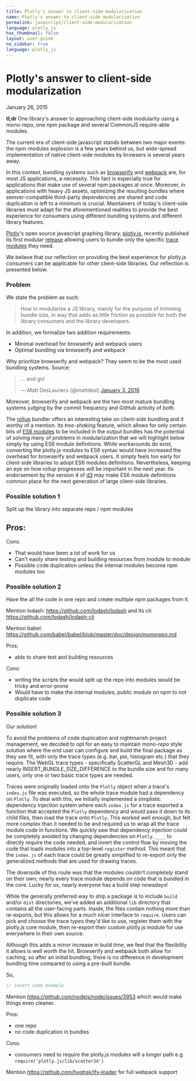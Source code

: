 ```yaml
---
title: Plotly's answer to client-side modularization
name: Plotly's answer to client-side modularization
permalink: javascript/client-side-modularization
language: plotly_js
has_thumbnail: false
layout: user-guide
no_sidebar: true
language: plotly_js
---
```


# Plotly's answer to client-side modularization

January 26, 2015

**tl;dr** One library's answer to approaching client-side modularity using a
mono-repo, one npm package and several CommonJS require-able modules.


The current era of client-side javascript stands between two major events: the
npm-modules explosion is a few years behind us, but wide-spread implementation
of native client-side modules by browsers is several years away.

In this context, bundling systems such as [browserify](http://browserify.org/)
and [webpack](https://webpack.github.io/) are, for most JS applications, a
necessity. This fact is especially true for applications that make use of
several npm packages at once. Moreover, in applications with heavy JS assets,
optimizing the resulting bundles where semver-compatible third-party
dependencies are shared and code duplication is left to a minimum is crucial.
Maintainers of today's client-side libraries must adapt for the aforementioned
realities to provide the best experience for consumers using different bundling
systems and different library features.

[Plotly](https://plot.ly/)'s open source javascript graphing library,
[plotly.js](https://plot.ly/javascript/), recently published its first modular
[release](https://github.com/plotly/plotly.js/releases/tag/v1.5.0) allowing
users to bundle only the specific [trace
modules](https://github.com/plotly/plotly.js/blob/49ea59fd3016b4b125855511a05abe92a2e69082/README.md#modules)
they need.

We believe that our reflection on providing the best experience for plotly.js
consumers can be applicable for other client-side libraries. Our reflection is
presented below.


### Problem

We state the problem as such:

> How to modularize a JS library, mainly for the purpose of trimming bundle size,
in way that adds as little friction as possible for both the library consumers
and the library developers.

In addition, we formalize two addition requirements:

- Minimal overhead for browserify and webpack users
- Optimal bundling via browserify and webpack

Why prioritize browserify and webpack? They seem to be the most used bundling
systems. Source:

<blockquote class="twitter-tweet" lang="en"><p lang="en" dir="ltr">... and
go!</p>&mdash; Matt DesLauriers (@mattdesl) <a
href="https://twitter.com/mattdesl/status/683753259992006656">January 3,
2016</a></blockquote>
<script async src="//platform.twitter.com/widgets.js" charset="utf-8"></script>

Moreover, browserify and webpack are the two most mature bundling systems
judging by the commit frequency and GitHub activity of both.

The [rollup](http://rollupjs.org/) bundler offers an interesting take on
client-side bundling and it worthy of a mention. Its *tree-shaking* feature,
which allows for only certain bits of [ES6
modules](https://developer.mozilla.org/en/docs/web/javascript/reference/statements/import)
to be included in the output bundles has the potential of solving many of
problems in modularization that we will highlight below simply by using ES6
module definitions. While workarounds do exist, converting the plotly.js modules
to ES6 syntax would have increased the overhead for browserify and webpack
users. It simply feels too early for client-side libraries to adopt ES6 modules
definitions.  Nevertheless, keeping an eye on how rollup progresses will be
important in the next year. Its endorsement by the version 4 of
[d3](https://github.com/substack/node-browserify/issues/1186) may make ES6
module definitions common place for the next generation of large client-side
libraries.


### Possible solution 1

Split up the library into separate repo / npm modules

Pros:
 -

Cons:
 - That would have been a lot of work for us
 - Can't easily share testing and building resources from module to module
 - Possible code duplication unless the internal modules become npm modules too


### Possible solution 2

Have the all the code in one repo and create multiple npm packages from it.

Mention lodash: https://github.com/lodash/lodash
and its cli: https://github.com/lodash/lodash-cli

Mention babel: https://github.com/babel/babel/blob/master/doc/design/monorepo.md

Pros:
 - able to share test and building resources


Cons:
 - writing the scripts the would split up the repo into modules would be tricky
   and error-prone
 - Would have to make the internal modules, public module on npm to
   not duplicate code


### Possible solution 3

Our solution!

To avoid the problems of code duplication and nightmarish project management, we
decided to opt for an easy to maintain *mono-repo* style solution where the end
user can configure and build the final package as they see fit, with only the
trace types (e.g. bar, pie, histogram etc.) that they require. The WebGL trace
types - specifically ScatterGL and Mesh3D - add nearly INSERT_BUNDLE_SIZE_DIFFERENCE
to the bundle size and for many users, only one or two basic trace types are
needed.

Traces were originally loaded onto the `Plotly` object when a trace's `index.js`
file was executed, so the whole trace module had a dependency on `Plotly`.
To deal with this, we initially implemented a simplistic dependency injection
system where each `index.js` for a trace exported a function that accepted
the `Plotly` dependency and would pass it down to its child files, then load
the trace onto `Plotly`. This worked well enough, but felt more complex than it
needed to be and required us to wrap all the trace module code in functions. We
quickly saw that dependency injection could be completely avoided by changing
dependencies on `Plotly.____` to directly require the code
needed, and invert the control flow by moving the code that loads
modules into a top-level `register` method. This meant that the `index.js` of
each trace could be greatly simplified to re-export only the generalized methods
that are used for drawing traces.

The downside of this route was that the modules couldn't completely stand on
their own; nearly every trace module depends on code that is bundled in the
core. Lucky for us, nearly everyone has a build step nowadays!

While the generally preferred way to ship a package is to include `build` and/or
`dist` directories, we've added an additional `lib` directory that contains all
the user-facing parts. Inside, the files contain nothing more than re-exports,
but this allows for a much nicer interface to `require`. Users can pick and
choose the trace types they'd like to use, register them with the plotly.js core
module, then re-export their custom plotly.js module for use everywhere in their
own source.

Although this adds a minor increase in build time, we feel that the flexibility
it allows is well worth the hit. Browserify and
webpack both allow for caching, so after an initial bundling, there is
no difference in development bundling time compared to using a pre-built bundle.

So,

```js
// insert code example
```


Mention https://github.com/nodejs/node/issues/3953 which would make things even
cleaner.

Pros:
 - one repo
 - no code duplication in bundles

Cons:
 - consumers need to require the plotly.js modules will a longer path e.g
   `require('plotly.js/lib/scatter3d')`



Mention https://github.com/hughsk/ify-loader for full webpack support
